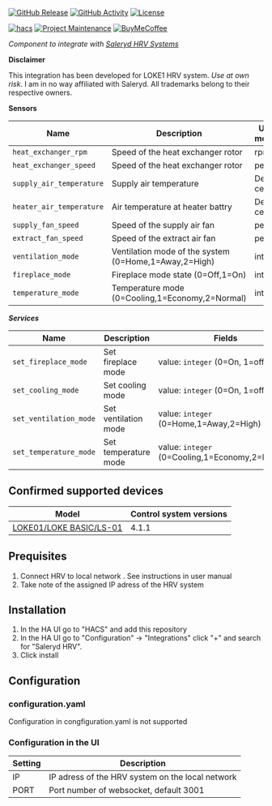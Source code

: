 [![GitHub Release][releases-shield]][releases]
[![GitHub Activity][commits-shield]][commits]
[![License][license-shield]][license]

[![hacs][hacsbadge]][hacs]
[![Project Maintenance][maintenance-shield]][user_profile]
[![BuyMeCoffee][buymecoffeebadge]][buymecoffee]


*Component to integrate with [Saleryd HRV Systems](https://saleryd.se/produkt-kategori/ftx-ventilation/)*

**Disclaimer**

 This integration has been developed for LOKE1 HRV system. *Use at own risk*. I am in no way affiliated with Saleryd. All trademarks belong to their respective owners.

**Sensors**

Name | Description | Unit of measure
-- | -- | --
`heat_exchanger_rpm` | Speed of the heat exchanger rotor | rpm
`heat_exchanger_speed` | Speed of the heat exchanger rotor | percent
`supply_air_temperature` | Supply air temperature | Degrees celsius
`heater_air_temperature` | Air temperature at heater battry | Degrees celsius
`supply_fan_speed` | Speed of the supply air fan | percent
`extract_fan_speed` | Speed of the extract air fan | percent
`ventilation_mode` | Ventilation mode of the system  (0=Home,1=Away,2=High) | integer
`fireplace_mode` | Fireplace mode state (0=Off,1=On) | integer
`temperature_mode` | Temperature mode (0=Cooling,1=Economy,2=Normal)  | integer

***Services***

Name | Description | Fields
-- | -- | --
`set_fireplace_mode` | Set fireplace mode | value: `integer` (0=On, 1=off)
`set_cooling_mode` | Set cooling mode | value: `integer` (0=On, 1=off)
`set_ventilation_mode` | Set ventilation mode | value: `integer` (0=Home,1=Away,2=High)
`set_temperature_mode` | Set temperature mode | value: `integer` (0=Cooling,1=Economy,2=Normal)


## Confirmed supported devices

Model | Control system versions
-- | --
[LOKE01/LOKE BASIC/LS-01](https://saleryd.se/produkt/varmeatervinningsaggregat-loke/) | 4.1.1


## Prequisites
1. Connect HRV to local network . See instructions in user manual
2. Take note of the assigned IP adress of the HRV system

## Installation
1. In the HA UI go to "HACS" and add this repository
2. In the HA UI go to "Configuration" -> "Integrations" click "+" and search for "Saleryd HRV".
3. Click install


## Configuration
### configuration.yaml

Configuration in congfiguration.yaml is not supported


### Configuration in the UI
Setting | Description
-- | --
IP | IP adress of the HRV system on the local network
PORT | Port number of websocket, default 3001


[saleryd_ftx]: https://github.com/bj00rn/ha-saleryd-ftx
[buymecoffee]: https://www.buymeacoffee.com/bj00rn
[buymecoffeebadge]: https://img.shields.io/badge/buy%20me%20a%20coffee-donate-yellow.svg?style=for-the-badge
[commits-shield]: https://img.shields.io/github/commit-activity/y/bj00rn/ha-saleryd-ftx.svg?style=for-the-badge
[commits]: https://github.com/bj00rn/ha-saleryd-ftx/commits/master
[hacs]: https://hacs.xyz
[hacsbadge]: https://img.shields.io/badge/HACS-Custom-orange.svg?style=for-the-badge
[exampleimg]: example.png
[forum-shield]: https://img.shields.io/badge/community-forum-brightgreen.svg?style=for-the-badge
[forum]: https://community.home-assistant.io/
[license]: https://github.com/bj00rn/ha-saleryd-ftx/blob/main/LICENSE
[license-shield]: https://img.shields.io/github/license/bj00rn/ha-saleryd-ftx.svg?style=for-the-badge
[maintenance-shield]: https://img.shields.io/badge/maintainer-bj00rn-blue.svg?style=for-the-badge
[releases-shield]: https://img.shields.io/github/release/bj00rn/ha-saleryd-ftx.svg?style=for-the-badge
[releases]: https://github.com/bj00rn/ha-saleryd-ftx/releases
[user_profile]: https://github.com/bj00rn
